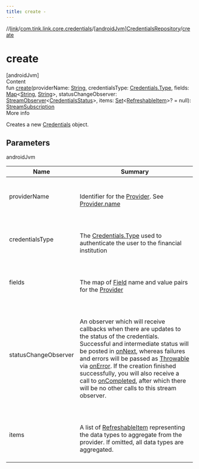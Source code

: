 ```yaml
---
title: create -
---
```

//[link](../../index.md)/[com.tink.link.core.credentials](../index.md)/[[androidJvm]CredentialsRepository](index.md)/[create](create.md)



# create  
[androidJvm]  
Content  
fun [create](create.md)(providerName: [String](https://kotlinlang.org/api/latest/jvm/stdlib/kotlin/-string/index.html), credentialsType: [Credentials.Type](../../com.tink.model.credentials/[android-jvm]-credentials/-type/index.md), fields: [Map](https://kotlinlang.org/api/latest/jvm/stdlib/kotlin.collections/-map/index.html)<[String](https://kotlinlang.org/api/latest/jvm/stdlib/kotlin/-string/index.html), [String](https://kotlinlang.org/api/latest/jvm/stdlib/kotlin/-string/index.html)>, statusChangeObserver: [StreamObserver](../../com.tink.service.streaming.publisher/[android-jvm]-stream-observer/index.md)<[CredentialsStatus](../[android-jvm]-credentials-status/index.md)>, items: [Set](https://kotlinlang.org/api/latest/jvm/stdlib/kotlin.collections/-set/index.html)<[RefreshableItem](../../com.tink.model.credentials/[android-jvm]-refreshable-item/index.md)>? = null): [StreamSubscription](../../com.tink.service.streaming.publisher/[android-jvm]-stream-subscription/index.md)  
More info  


Creates a new [Credentials](../../com.tink.model.credentials/[android-jvm]-credentials/index.md) object.



## Parameters  
  
androidJvm  
  
|  Name|  Summary| 
|---|---|
| <a name="com.tink.link.core.credentials/CredentialsRepository/create/#kotlin.String#com.tink.model.credentials.Credentials.Type#kotlin.collections.Map[kotlin.String,kotlin.String]#com.tink.service.streaming.publisher.StreamObserver[com.tink.link.core.credentials.CredentialsStatus]#kotlin.collections.Set[com.tink.model.credentials.RefreshableItem]?/PointingToDeclaration/"></a>providerName| <a name="com.tink.link.core.credentials/CredentialsRepository/create/#kotlin.String#com.tink.model.credentials.Credentials.Type#kotlin.collections.Map[kotlin.String,kotlin.String]#com.tink.service.streaming.publisher.StreamObserver[com.tink.link.core.credentials.CredentialsStatus]#kotlin.collections.Set[com.tink.model.credentials.RefreshableItem]?/PointingToDeclaration/"></a><br><br>Identifier for the [Provider](../../com.tink.model.provider/[android-jvm]-provider/index.md). See [Provider.name](../../com.tink.model.provider/[android-jvm]-provider/name.md)<br><br>
| <a name="com.tink.link.core.credentials/CredentialsRepository/create/#kotlin.String#com.tink.model.credentials.Credentials.Type#kotlin.collections.Map[kotlin.String,kotlin.String]#com.tink.service.streaming.publisher.StreamObserver[com.tink.link.core.credentials.CredentialsStatus]#kotlin.collections.Set[com.tink.model.credentials.RefreshableItem]?/PointingToDeclaration/"></a>credentialsType| <a name="com.tink.link.core.credentials/CredentialsRepository/create/#kotlin.String#com.tink.model.credentials.Credentials.Type#kotlin.collections.Map[kotlin.String,kotlin.String]#com.tink.service.streaming.publisher.StreamObserver[com.tink.link.core.credentials.CredentialsStatus]#kotlin.collections.Set[com.tink.model.credentials.RefreshableItem]?/PointingToDeclaration/"></a><br><br>The [Credentials.Type](../../com.tink.model.credentials/[android-jvm]-credentials/-type/index.md) used to authenticate the user to the financial institution<br><br>
| <a name="com.tink.link.core.credentials/CredentialsRepository/create/#kotlin.String#com.tink.model.credentials.Credentials.Type#kotlin.collections.Map[kotlin.String,kotlin.String]#com.tink.service.streaming.publisher.StreamObserver[com.tink.link.core.credentials.CredentialsStatus]#kotlin.collections.Set[com.tink.model.credentials.RefreshableItem]?/PointingToDeclaration/"></a>fields| <a name="com.tink.link.core.credentials/CredentialsRepository/create/#kotlin.String#com.tink.model.credentials.Credentials.Type#kotlin.collections.Map[kotlin.String,kotlin.String]#com.tink.service.streaming.publisher.StreamObserver[com.tink.link.core.credentials.CredentialsStatus]#kotlin.collections.Set[com.tink.model.credentials.RefreshableItem]?/PointingToDeclaration/"></a><br><br>The map of [Field](../../com.tink.model.misc/[android-jvm]-field/index.md) name and value pairs for the [Provider](../../com.tink.model.provider/[android-jvm]-provider/index.md)<br><br>
| <a name="com.tink.link.core.credentials/CredentialsRepository/create/#kotlin.String#com.tink.model.credentials.Credentials.Type#kotlin.collections.Map[kotlin.String,kotlin.String]#com.tink.service.streaming.publisher.StreamObserver[com.tink.link.core.credentials.CredentialsStatus]#kotlin.collections.Set[com.tink.model.credentials.RefreshableItem]?/PointingToDeclaration/"></a>statusChangeObserver| <a name="com.tink.link.core.credentials/CredentialsRepository/create/#kotlin.String#com.tink.model.credentials.Credentials.Type#kotlin.collections.Map[kotlin.String,kotlin.String]#com.tink.service.streaming.publisher.StreamObserver[com.tink.link.core.credentials.CredentialsStatus]#kotlin.collections.Set[com.tink.model.credentials.RefreshableItem]?/PointingToDeclaration/"></a><br><br>An observer which will receive callbacks when there are updates to the status of the credentials. Successful and intermediate status will be posted in [onNext](../../com.tink.service.streaming.publisher/[android-jvm]-stream-observer/on-next.md), whereas failures and errors will be passed as [Throwable](https://kotlinlang.org/api/latest/jvm/stdlib/kotlin/-throwable/index.html) via [onError](../../com.tink.service.streaming.publisher/[android-jvm]-stream-observer/on-error.md). If the creation finished successfully, you will also receive a call to [onCompleted](../../com.tink.service.streaming.publisher/[android-jvm]-stream-observer/on-completed.md), after which there will be no other calls to this stream observer.<br><br>
| <a name="com.tink.link.core.credentials/CredentialsRepository/create/#kotlin.String#com.tink.model.credentials.Credentials.Type#kotlin.collections.Map[kotlin.String,kotlin.String]#com.tink.service.streaming.publisher.StreamObserver[com.tink.link.core.credentials.CredentialsStatus]#kotlin.collections.Set[com.tink.model.credentials.RefreshableItem]?/PointingToDeclaration/"></a>items| <a name="com.tink.link.core.credentials/CredentialsRepository/create/#kotlin.String#com.tink.model.credentials.Credentials.Type#kotlin.collections.Map[kotlin.String,kotlin.String]#com.tink.service.streaming.publisher.StreamObserver[com.tink.link.core.credentials.CredentialsStatus]#kotlin.collections.Set[com.tink.model.credentials.RefreshableItem]?/PointingToDeclaration/"></a><br><br>A list of [RefreshableItem](../../com.tink.model.credentials/[android-jvm]-refreshable-item/index.md) representing the data types to aggregate from the provider. If omitted, all data types are aggregated.<br><br>
  
  



